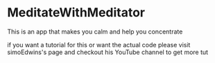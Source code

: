 # MeditateWithMeditator
This is an app that  makes you calm and help you concentrate 

if you want a tutorial for this or want the actual code please visit simoEdwins's page and checkout his YouTube channel to get more tut

